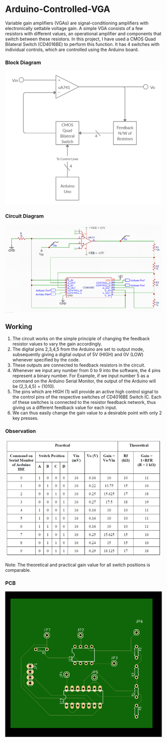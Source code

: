 # Arduino-Controlled-VGA
Variable gain amplifiers (VGAs) are signal-conditioning amplifiers with electronically settable voltage gain. A simple VGA consists of a few resistors with different values, an operational amplifier and components that switch between these resistors. In this project, I have used a CMOS Quad Bilateral Switch (CD4016BE) to perform this function. It has 4 switches with individual controls, which are controlled using the Arduino board.
### Block Diagram
![Block Diagram](https://github.com/aaryaapg/Arduino-Controlled-VGA/blob/main/VGA%20Block.png?raw=true)
### Circuit Diagram
![Circuit](https://github.com/aaryaapg/Arduino-Controlled-VGA/blob/main/VGA%20Circuit.PNG?raw=true)
## Working
1. The circuit works on the simple principle of changing the feedback resistor values to vary the gain accordingly.
2. The digital pins 2,3,4,5 from the Arduino are set to output mode, subsequently giving a digital output of 5V (HIGH) and 0V (LOW) whenever specified by the code.
3. These outputs are connected to feedback resistors in the circuit.
4. Whenever we input any number from 0 to 9 into the software, the 4 pins represent a binary number. For Example, if we input number 5 as a command on the Arduino Serial Monitor, the output of the Arduino will be (2,3,4,5) = (1010).
5. The pins which are HIGH (1) will provide an active high control signal to the control pins of the respective switches of CD4016BE Switch IC. Each of these switches is connected to the resistor feedback network, thus giving us a different feedback value for each input.
6. We can thus easily change the gain value to a desirable point with only 2 key presses.
### Observation
![Observation Table](https://github.com/aaryaapg/Arduino-Controlled-VGA/blob/main/VGA%20Observation.jpg?raw=true)

Note: The theoretical and practical gain value for all switch positions is comparable.
### PCB
![PCB](https://github.com/aaryaapg/Arduino-Controlled-VGA/blob/main/IMG-20191023-WA0010.jpg?raw=true)
